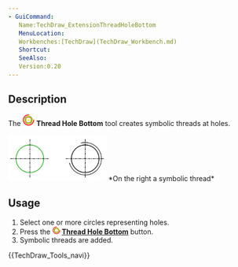 ```yaml
---
- GuiCommand:
   Name:TechDraw_ExtensionThreadHoleBottom
   MenuLocation:
   Workbenches:[TechDraw](TechDraw_Workbench.md)
   Shortcut:
   SeeAlso:
   Version:0.20
---
```


## Description

The <img alt="" src=images/TechDraw_ExtensionThreadHoleBottom.svg  style="width:24px;"> **Thread Hole Bottom** tool creates symbolic threads at holes.

 <img alt="" src=images/TechDraw_ExtensionThreadHoleBottomExample.png  style="width:200px;">  
*On the right a symbolic thread*

## Usage

1.  Select one or more circles representing holes.
2.  Press the **<img src="images/TechDraw_ExtensionThreadHoleBottom.svg" width=16px> [Thread Hole Bottom](TechDraw_Dimension_Horizontal.md)** button.
3.  Symbolic threads are added.




 {{TechDraw_Tools_navi}} 

